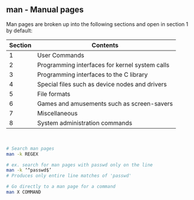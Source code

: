 ## man - Manual pages

Man pages are broken up into the following sections and open in section 1 by default:

| Section | Contents                                       |
| ------- | ---------------------------------------------- |
| 1       | User Commands                                  |
| 2       | Programming interfaces for kernel system calls |
| 3       | Programming interfaces to the C library        |
| 4       | Special files such as device nodes and drivers |
| 5       | File formats                                   |
| 6       | Games and amusements such as screen-savers     |
| 7       | Miscellaneous                                  |
| 8       | System administration commands                 |

​	

```bash
# Search man pages
man -k REGEX

# ex. search for man pages with passwd only on the line
man -k ‘^passwd$’
# Produces only entire line matches of 'passwd'

# Go directly to a man page for a command
man X COMMAND
```

